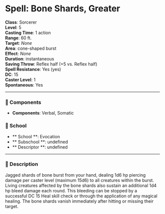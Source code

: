 
# Spell: Bone Shards, Greater
**Class**: Sorcerer  
**Level**: 5  
**Casting Time**: 1 action  
**Range**: 60 ft.  
**Target**: _None_  
**Area**: cone-shaped burst  
**Effect**: _None_  
**Duration**: instantaneous  
**Saving Throw**: Reflex half (+5 vs. Reflex half)  
**Spell Resistance**: Yes (yes)  
**DC**: 15  
**Caster Level**: 1  
**Spontaneous**: Yes

---

### 🔮 Components
- **Components**: Verbal, Somatic

### 🏫 School
- ** School **: Evocation
- ** Subschool **: undefined
- ** Descriptor **: undefined
---

### 📜 Description
Jagged shards of bone burst from your hand, dealing 1d6 hp piercing damage per caster level (maximum 15d6) to all creatures within the burst. Living creatures affected by the bone shards also sustain an additional 1d4 hp bleed damage each round. This bleeding can be stopped by a successful DC 15 Heal skill check or through the application of any magical healing. The bone shards vanish immediately after hitting or missing their target.
